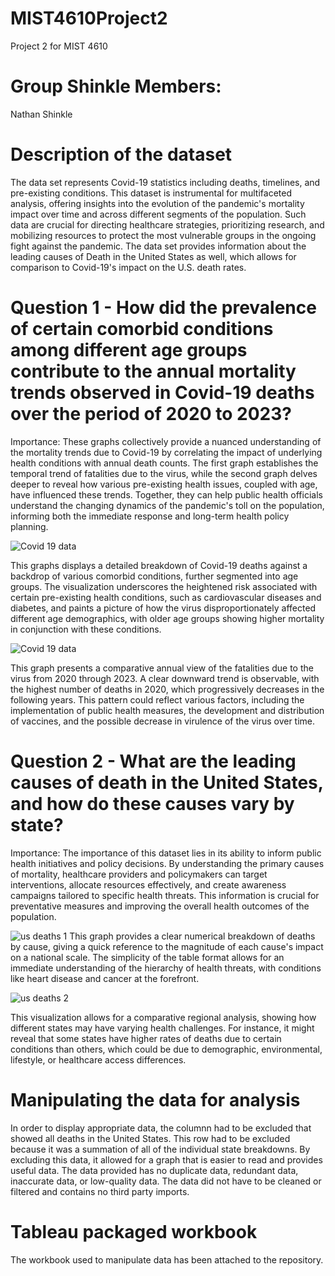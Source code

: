 # MIST4610Project2
Project 2 for MIST 4610

# Group Shinkle Members:
Nathan Shinkle 

# Description of the dataset
The data set represents Covid-19 statistics including deaths, timelines, and pre-existing conditions. This dataset is instrumental for multifaceted analysis, offering insights into the evolution of the pandemic's mortality impact over time and across different segments of the population. Such data are crucial for directing healthcare strategies, prioritizing research, and mobilizing resources to protect the most vulnerable groups in the ongoing fight against the pandemic. The data set provides information about the leading causes of Death in the United States as well, which allows for comparison to Covid-19's impact on the U.S. death rates.

# Question 1 - How did the prevalence of certain comorbid conditions among different age groups contribute to the annual mortality trends observed in Covid-19 deaths over the period of 2020 to 2023?
Importance:
These graphs collectively provide a nuanced understanding of the mortality trends due to Covid-19 by correlating the impact of underlying health conditions with annual death counts. The first graph establishes the temporal trend of fatalities due to the virus, while the second graph delves deeper to reveal how various pre-existing health issues, coupled with age, have influenced these trends. Together, they can help public health officials understand the changing dynamics of the pandemic's toll on the population, informing both the immediate response and long-term health policy planning.

![Covid 19 data](https://github.com/nateshinkle/MIST4610Project2/assets/150069418/e7d698db-a8c5-4879-a912-9f55ced770e8)

This graphs displays a detailed breakdown of Covid-19 deaths against a backdrop of various comorbid conditions, further segmented into age groups. The visualization underscores the heightened risk associated with certain pre-existing health conditions, such as cardiovascular diseases and diabetes, and paints a picture of how the virus disproportionately affected different age demographics, with older age groups showing higher mortality in conjunction with these conditions.

![Covid 19 data](https://github.com/nateshinkle/MIST4610Project2/assets/150069418/d7418e46-c086-411f-a05a-576629cfa7ef)

This graph presents a comparative annual view of the fatalities due to the virus from 2020 through 2023. A clear downward trend is observable, with the highest number of deaths in 2020, which progressively decreases in the following years. This pattern could reflect various factors, including the implementation of public health measures, the development and distribution of vaccines, and the possible decrease in virulence of the virus over time. 

# Question 2 - What are the leading causes of death in the United States, and how do these causes vary by state?
Importance: The importance of this dataset lies in its ability to inform public health initiatives and policy decisions. By understanding the primary causes of mortality, healthcare providers and policymakers can target interventions, allocate resources effectively, and create awareness campaigns tailored to specific health threats. This information is crucial for preventative measures and improving the overall health outcomes of the population.

![us deaths 1](https://github.com/nateshinkle/MIST4610Project2/assets/150069418/b45d5839-4953-4868-975d-b9bff03047a3)
This graph provides a clear numerical breakdown of deaths by cause, giving a quick reference to the magnitude of each cause's impact on a national scale. The simplicity of the table format allows for an immediate understanding of the hierarchy of health threats, with conditions like heart disease and cancer at the forefront.

![us deaths 2](https://github.com/nateshinkle/MIST4610Project2/assets/150069418/040bc6c8-8d21-4d95-aa42-179bd4b88e6b)

This visualization allows for a comparative regional analysis, showing how different states may have varying health challenges. For instance, it might reveal that some states have higher rates of deaths due to certain conditions than others, which could be due to demographic, environmental, lifestyle, or healthcare access differences.

# Manipulating the data for analysis
In order to display appropriate data, the columnn had to be excluded that showed all deaths in the United States. This row had to be excluded because it was a summation of all of the individual state breakdowns. By excluding this data, it allowed for a graph that is easier to read and provides useful data. The data provided has no duplicate data, redundant data, inaccurate data, or low-quality data. The data did not have to be cleaned or filtered and contains no third party imports.

# Tableau packaged workbook
The workbook used to manipulate data has been attached to the repository.
